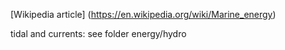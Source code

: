 [Wikipedia article] (https://en.wikipedia.org/wiki/Marine_energy)

tidal and currents: see folder energy/hydro
